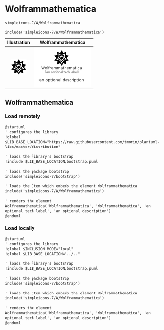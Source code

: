 # Wolframmathematica


```text
simpleicons-7/W/Wolframmathematica
```

```text
include('simpleicons-7/W/Wolframmathematica')
```



| Illustration | Wolframmathematica |
| :---: | :---: |
| ![illustration for Illustration](../../simpleicons-7/W/Wolframmathematica.png) | ![illustration for Wolframmathematica](../../simpleicons-7/W/Wolframmathematica.Local.png) |




## Wolframmathematica

### Load remotely
```plantuml
@startuml
' configures the library
!global $LIB_BASE_LOCATION="https://raw.githubusercontent.com/tmorin/plantuml-libs/master/distribution"

' loads the library's bootstrap
!include $LIB_BASE_LOCATION/bootstrap.puml

' loads the package bootstrap
include('simpleicons-7/bootstrap')

' loads the Item which embeds the element Wolframmathematica
include('simpleicons-7/W/Wolframmathematica')

' renders the element
Wolframmathematica('Wolframmathematica', 'Wolframmathematica', 'an optional tech label', 'an optional description')
@enduml
```

### Load locally
```plantuml
@startuml
' configures the library
!global $INCLUSION_MODE="local"
!global $LIB_BASE_LOCATION="../.."

' loads the library's bootstrap
!include $LIB_BASE_LOCATION/bootstrap.puml

' loads the package bootstrap
include('simpleicons-7/bootstrap')

' loads the Item which embeds the element Wolframmathematica
include('simpleicons-7/W/Wolframmathematica')

' renders the element
Wolframmathematica('Wolframmathematica', 'Wolframmathematica', 'an optional tech label', 'an optional description')
@enduml
```

